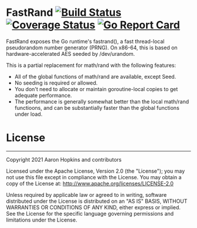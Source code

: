 FastRand [![Build Status](https://github.com/die-net/fastrand/actions/workflows/go-test.yml/badge.svg)](https://github.com/die-net/fastrand/actions/workflows/go-test.yml) [![Coverage Status](https://coveralls.io/repos/github/die-net/fastrand/badge.svg?branch=master)](https://coveralls.io/github/die-net/fastrand?branch=master) [![Go Report Card](https://goreportcard.com/badge/github.com/die-net/fastrand)](https://goreportcard.com/report/github.com/die-net/fastrand)
========

FastRand exposes the Go runtime's fastrand(), a fast thread-local pseudorandom
number generator (PRNG).  On x86-64, this is based on hardware-accelerated
AES seeded by /dev/urandom.

This is a partial replacement for math/rand with the following features:

- All of the global functions of math/rand are available, except Seed.
- No seeding is required or allowed.
- You don't need to allocate or maintain goroutine-local copies to get adequate performance.
- The performance is generally somewhat better than the local math/rand functioons, and can be substantially faster than the global functions under load.


License
=======
-------
Copyright 2021 Aaron Hopkins and contributors

Licensed under the Apache License, Version 2.0 (the "License"); you may not use this file except in compliance with the License. You may obtain a copy of the License at: http://www.apache.org/licenses/LICENSE-2.0

Unless required by applicable law or agreed to in writing, software distributed under the License is distributed on an "AS IS" BASIS, WITHOUT WARRANTIES OR CONDITIONS OF ANY KIND, either express or implied. See the License for the specific language governing permissions and limitations under the License.
